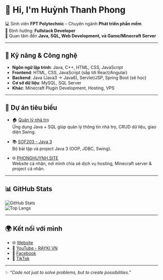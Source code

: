 # 👋 Hi, I'm Huỳnh Thanh Phong  

💻 Sinh viên **FPT Polytechnic** – Chuyên ngành **Phát triển phần mềm**  
🚀 Định hướng: **Fullstack Developer**  
🎯 Quan tâm đến **Java, SQL, Web Development, và Game/Minecraft Server**  

---

## 🔧 Kỹ năng & Công nghệ  

- **Ngôn ngữ lập trình**: Java, C++, HTML, CSS, JavaScript  
- **Frontend**: HTML, CSS, JavaScript (sắp tới React/Angular)  
- **Backend**: Java (Java3 → Java6), Servlet/JSP, Spring Boot (sẽ học)  
- **Cơ sở dữ liệu**: MySQL, SQL Server  
- **Khác**: Minecraft Plugin Development, Hosting, VPS  

---

## 📌 Dự án tiêu biểu  

- 🏠 [Quản lý nhà trọ](https://github.com/Phonghuynh2006/quanlynhatro)  
   Ứng dụng Java + SQL giúp quản lý thông tin nhà trọ, CRUD dữ liệu, giao diện Swing.  

- 📚 [SOF203 - Java 3](https://github.com/Phonghuynh2006/SOF203---Java-3)  
   Bộ bài tập và project Java 3 (OOP, JDBC, Swing).  

- 🌐 [PHONGHUYNH.SITE](https://phonghuynh.site/)  
   Website cá nhân, nơi mình chia sẻ dịch vụ hosting, Minecraft server & project cá nhân.  

---

## 📊 GitHub Stats  

![GitHub Stats](https://github-readme-stats.vercel.app/api?username=Phonghuynh2006&show_icons=true&theme=tokyonight)  
![Top Langs](https://github-readme-stats.vercel.app/api/top-langs/?username=Phonghuynh2006&layout=compact&theme=tokyonight)  

---

## 🌍 Kết nối với mình  

- 🌐 [Website](https://phonghuynh.site/)  
- 🎥 [YouTube - RAYKI VN](https://www.youtube.com/@RAYKIVN)  
- 📘 [Facebook](https://www.facebook.com/phonghuynh031226)  
- 🎵 [TikTok](https://www.tiktok.com/@phongphongphong2006)  

---

✨ *“Code not just to solve problems, but to create possibilities.”*  
